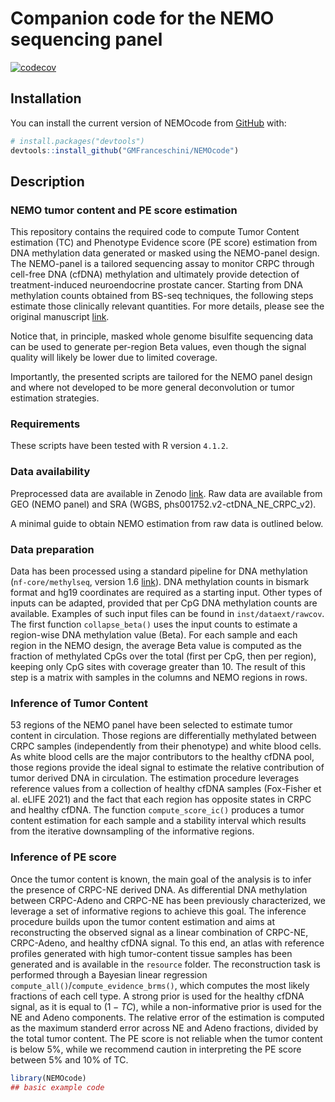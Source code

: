 
<!-- README.md is generated from README.Rmd. Please edit that file -->

# Companion code for the NEMO sequencing panel

<!-- badges: start -->

[![codecov](https://codecov.io/gh/GMFranceschini/NEMOcode/branch/master/graph/badge.svg?token=M6G0L06263)](https://codecov.io/gh/GMFranceschini/NEMOcode)
<!-- badges: end -->

## Installation

You can install the current version of NEMOcode from
[GitHub](https://github.com/) with:

``` r
# install.packages("devtools")
devtools::install_github("GMFranceschini/NEMOcode")
```

## Description

### NEMO tumor content and PE score estimation

This repository contains the required code to compute Tumor Content
estimation (TC) and Phenotype Evidence score (PE score) estimation from
DNA methylation data generated or masked using the NEMO-panel design.
The NEMO-panel is a tailored sequencing assay to monitor CRPC through
cell-free DNA (cfDNA) methylation and ultimately provide detection of
treatment-induced neuroendocrine prostate cancer. Starting from DNA
methylation counts obtained from BS-seq techniques, the following steps
estimate those clinically relevant quantities. For more details, please
see the original manuscript [link](link).

Notice that, in principle, masked whole genome bisulfite sequencing data
can be used to generate per-region Beta values, even though the signal
quality will likely be lower due to limited coverage.

Importantly, the presented scripts are tailored for the NEMO panel
design and where not developed to be more general deconvolution or tumor
estimation strategies.

### Requirements

These scripts have been tested with R version `4.1.2`.

### Data availability

Preprocessed data are available in Zenodo [link](link). Raw data are
available from GEO (NEMO panel) and SRA (WGBS,
phs001752.v2-ctDNA_NE_CRPC_v2).

A minimal guide to obtain NEMO estimation from raw data is outlined
below.

### Data preparation

Data has been processed using a standard pipeline for DNA methylation
(`nf-core/methylseq`, version 1.6 [link](link)). DNA methylation counts
in bismark format and hg19 coordinates are required as a starting input.
Other types of inputs can be adapted, provided that per CpG DNA
methylation counts are available. Examples of such input files can be
found in `inst/dataext/rawcov`. The first function `collapse_beta()`
uses the input counts to estimate a region-wise DNA methylation value
(Beta). For each sample and each region in the NEMO design, the average
Beta value is computed as the fraction of methylated CpGs over the total
(first per CpG, then per region), keeping only CpG sites with coverage
greater than 10. The result of this step is a matrix with samples in the
columns and NEMO regions in rows.

### Inference of Tumor Content

53 regions of the NEMO panel have been selected to estimate tumor
content in circulation. Those regions are differentially methylated
between CRPC samples (independently from their phenotype) and white
blood cells. As white blood cells are the major contributors to the
healthy cfDNA pool, those regions provide the ideal signal to estimate
the relative contribution of tumor derived DNA in circulation. The
estimation procedure leverages reference values from a collection of
healthy cfDNA samples (Fox-Fisher et al. eLIFE 2021) and the fact that
each region has opposite states in CRPC and healthy cfDNA. The function
`compute_score_ic()` produces a tumor content estimation for each sample
and a stability interval which results from the iterative downsampling
of the informative regions.

### Inference of PE score

Once the tumor content is known, the main goal of the analysis is to
infer the presence of CRPC-NE derived DNA. As differential DNA
methylation between CRPC-Adeno and CRPC-NE has been previously
characterized, we leverage a set of informative regions to achieve this
goal. The inference procedure builds upon the tumor content estimation
and aims at reconstructing the observed signal as a linear combination
of CRPC-NE, CRPC-Adeno, and healthy cfDNA signal. To this end, an atlas
with reference profiles generated with high tumor-content tissue samples
has been generated and is available in the `resource` folder. The
reconstruction task is performed through a Bayesian linear regression
`compute_all()`/`compute_evidence_brms()`, which computes the most
likely fractions of each cell type. A strong prior is used for the
healthy cfDNA signal, as it is equal to $(1 - TC)$, while a
non-informative prior is used for the NE and Adeno components. The
relative error of the estimation is computed as the maximum standerd
error across NE and Adeno fractions, divided by the total tumor content.
The PE score is not reliable when the tumor content is below 5%, while
we recommend caution in interpreting the PE score between 5% and 10% of
TC.

``` r
library(NEMOcode)
## basic example code
```
